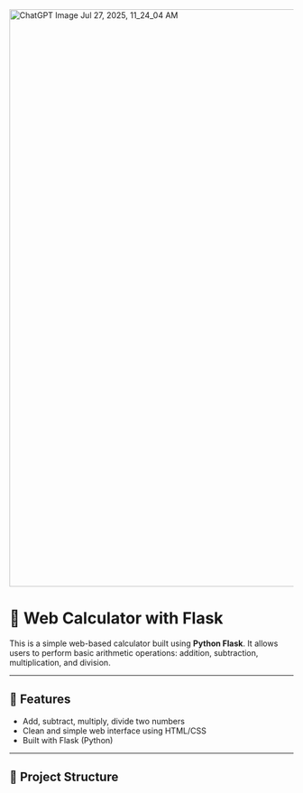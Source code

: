<img width="1024" height="1024" alt="ChatGPT Image Jul 27, 2025, 11_24_04 AM" src="https://github.com/user-attachments/assets/523ed10c-8085-4c59-bcfe-9a592b7c7a6a" />

# 🧮 Web Calculator with Flask

This is a simple web-based calculator built using **Python Flask**. It allows users to perform basic arithmetic operations: addition, subtraction, multiplication, and division.

---

## 🚀 Features

- Add, subtract, multiply, divide two numbers
- Clean and simple web interface using HTML/CSS
- Built with Flask (Python)

---

## 📁 Project Structure

